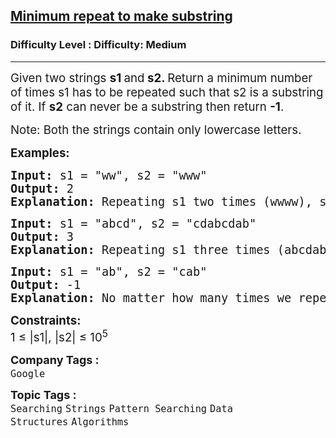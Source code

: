 <h2><a href="https://www.geeksforgeeks.org/problems/minimum-times-a-has-to-be-repeated-such-that-b-is-a-substring-of-it--170645/1">Minimum repeat to make substring</a></h2><h3>Difficulty Level : Difficulty: Medium</h3><hr><div class="problems_problem_content__Xm_eO" style="user-select: auto;"><p style="user-select: auto;"><span style="font-size: 14pt; user-select: auto;">Given two strings <strong style="user-select: auto;">s1 </strong>and<strong style="user-select: auto;"> s2. </strong>Return a minimum number of times s1 has to be repeated such that s2 is a substring of it. If <strong style="user-select: auto;">s2</strong> can never be a substring then return <strong style="user-select: auto;">-1</strong>.</span></p>
<p style="user-select: auto;"><span style="font-size: 14pt; user-select: auto;">Note: Both the strings contain only lowercase letters.</span></p>
<p style="user-select: auto;"><span style="font-size: 14pt; user-select: auto;"><strong style="user-select: auto;">Examples:</strong></span></p>
<pre style="user-select: auto;"><span style="font-size: 14pt; user-select: auto;"><strong style="user-select: auto;">Input: </strong>s1 = "ww", s2 = "www"
<strong style="user-select: auto;">Output: </strong>2
<strong style="user-select: auto;">Explanation: </strong>Repeating s1 two times (wwww), s2 is a substring of it.</span></pre>
<pre style="user-select: auto;"><span style="font-size: 14pt; user-select: auto;"><strong style="user-select: auto;">Input: </strong>s1 = "abcd", s2 = "cdabcdab" <br style="user-select: auto;"><strong style="user-select: auto;">Output: </strong>3 <br style="user-select: auto;"><strong style="user-select: auto;">Explanation: </strong>Repeating s1 three times (abcdabcdabcd), s2 is a substring of it. s2 is not a substring of s2 when it is repeated less than 3 times.</span></pre>
<pre style="user-select: auto;"><span style="font-size: 14pt; user-select: auto;"><strong style="user-select: auto;">Input: </strong>s1 = "ab", s2 = "cab"
<strong style="user-select: auto;">Output: </strong>-1
<strong style="user-select: auto;">Explanation: </strong>No matter how many times we repeat s1, we can't get a string such that s2 is a substring of it.</span></pre>
<p style="user-select: auto;"><span style="font-size: 14pt; user-select: auto;"><strong style="user-select: auto;">Constraints:</strong><br style="user-select: auto;">1 ≤ |s1|, |s2| ≤ 10<sup style="user-select: auto;">5</sup></span></p></div><p><span style=font-size:18px><strong>Company Tags : </strong><br><code>Google</code>&nbsp;<br><p><span style=font-size:18px><strong>Topic Tags : </strong><br><code>Searching</code>&nbsp;<code>Strings</code>&nbsp;<code>Pattern Searching</code>&nbsp;<code>Data Structures</code>&nbsp;<code>Algorithms</code>&nbsp;